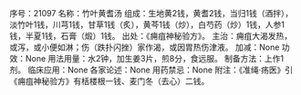 序号：21097
名称：竹叶黄耆汤
组成：生地黄2钱，黄耆2钱，当归1钱（酒拌），淡竹叶1钱，川芎1钱，甘草1钱（炙），黄芩1钱（炒），白芍药（炒）1钱，人参1钱，半夏1钱，石膏（煅）1钱。
出处：《痈疽神秘验方》。
主治：痈疽大渴发热，或泻，或小便如淋；伤（跌扑闪挫）家作渴，或因胃热伤津液。
加减：None
功效：None
用法用量：水2钟，加生姜3片，煎8分，食远服。
制备方法：上作1剂。
临床应用：None
各家论述：None
用药禁忌：None
附注：《准绳·疡医》引《痈疽神秘验方》有栝楼根一钱、麦门冬（去心）二钱。
